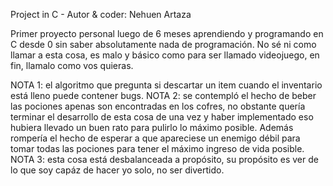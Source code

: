 Project in C - Autor & coder: Nehuen Artaza

Primer proyecto personal luego de 6 meses aprendiendo y programando en C desde 0 sin saber absolutamente nada de programación. No sé ni como llamar a esta
cosa, es malo y básico como para ser llamado videojuego, en fin, llamalo como vos quieras.


NOTA 1: el algoritmo que pregunta si descartar un item cuando el inventario está lleno puede contener bugs.
NOTA 2: se contempló el hecho de beber las pociones apenas son encontradas en los cofres, no obstante quería terminar el desarrollo de esta cosa de una vez
y haber implementado eso hubiera llevado un buen rato para pulirlo lo máximo posible. Además rompería el hecho de esperar a que apareciese un enemigo débil
para tomar todas las pociones para tener el máximo ingreso de vida posible.
NOTA 3: esta cosa está desbalanceada a propósito, su propósito es ver de lo que soy capáz de hacer yo solo, no ser divertido.
